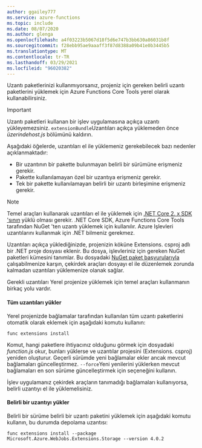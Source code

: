```yaml
---
author: ggailey777
ms.service: azure-functions
ms.topic: include
ms.date: 08/07/2020
ms.author: glenga
ms.openlocfilehash: a4f03223b5067d18f5d6e747b3bb630a86031b8f
ms.sourcegitcommit: f28ebb95ae9aaaff3f87d8388a09b41e0b3445b5
ms.translationtype: MT
ms.contentlocale: tr-TR
ms.lasthandoff: 03/29/2021
ms.locfileid: "96020382"
---
```

Uzantı paketlerinizi kullanmıyorsanız, projeniz için gereken belirli uzantı paketlerini yüklemek için Azure Functions Core Tools yerel olarak kullanabilirsiniz.

> [!IMPORTANT]
> Uzantı paketleri kullanan bir işlev uygulamasına açıkça uzantı yükleyemezsiniz. `extensionBundle`Uzantıları açıkça yüklemeden önce *üzerindehost.js* bölümünü kaldırın.

Aşağıdaki öğelerde, uzantıları el ile yüklemeniz gerekebilecek bazı nedenler açıklanmaktadır:

* Bir uzantının bir pakette bulunmayan belirli bir sürümüne erişmeniz gerekir.
* Pakette kullanılamayan özel bir uzantıya erişmeniz gerekir.
* Tek bir pakette kullanılamayan belirli bir uzantı birleşimine erişmeniz gerekir.

> [!NOTE]
> Temel araçları kullanarak uzantıları el ile yüklemek için [.NET Core 2. x SDK 'sının](https://dotnet.microsoft.com/download) yüklü olması gerekir. .NET Core SDK, Azure Functions Core Tools tarafından NuGet 'ten uzantı yüklemek için kullanılır. Azure Işlevleri uzantılarını kullanmak için .NET bilmeniz gerekmez.

Uzantıları açıkça yüklediğinizde, projenizin köküne Extensions. csproj adlı bir .NET proje dosyası eklenir. Bu dosya, işlevleriniz için gereken NuGet paketleri kümesini tanımlar. Bu dosyadaki [NuGet paket başvurularıyla](/nuget/consume-packages/package-references-in-project-files) çalışabilmenize karşın, çekirdek araçları dosyayı el ile düzenlemek zorunda kalmadan uzantıları yüklemenize olanak sağlar.

Gerekli uzantıları Yerel projenize yüklemek için temel araçları kullanmanın birkaç yolu vardır. 

#### <a name="install-all-extensions"></a>Tüm uzantıları yükler 

Yerel projenizde bağlamalar tarafından kullanılan tüm uzantı paketlerini otomatik olarak eklemek için aşağıdaki komutu kullanın:

```dotnetcli
func extensions install
```
Komut, hangi paketlere ihtiyacınız olduğunu görmek için dosyadaki *function.js* okur, bunları yüklerse ve uzantılar projesini (Extensions. csproj) yeniden oluşturur. Geçerli sürümde yeni bağlamalar ekler ancak mevcut bağlamaları güncelleştirmez. `--force`Yeni yenilerini yüklerken mevcut bağlamaları en son sürüme güncelleştirmek için seçeneğini kullanın.

İşlev uygulamanız çekirdek araçların tanımadığı bağlamaları kullanıyorsa, belirli uzantıyı el ile yüklemelisiniz.

#### <a name="install-a-specific-extension"></a>Belirli bir uzantıyı yükler

Belirli bir sürüme belirli bir uzantı paketini yüklemek için aşağıdaki komutu kullanın, bu durumda depolama uzantısı:

```dotnetcli
func extensions install --package Microsoft.Azure.WebJobs.Extensions.Storage --version 4.0.2
```
